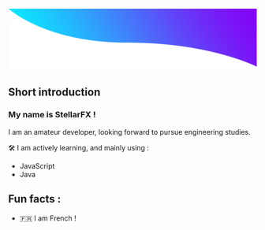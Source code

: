 ![top](./images/top1.png)

## Short introduction

### My name is StellarFX ! 

I am an amateur developer, looking forward to pursue engineering studies.

🛠 I am actively learning, and mainly using : 

- JavaScript
- Java

## Fun facts :

- :fr: I am French !
